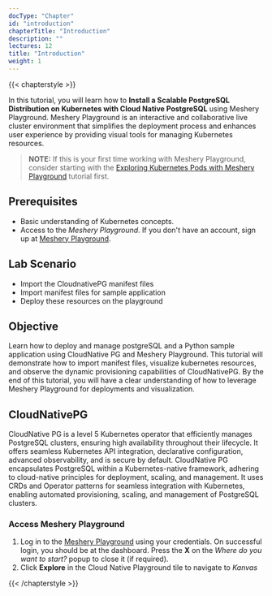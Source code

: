 ```yaml
---
docType: "Chapter"
id: "introduction"
chapterTitle: "Introduction"
description: ""
lectures: 12
title: "Introduction"
weight: 1
---
```


{{< chapterstyle >}}

In this tutorial, you will learn how to **Install a Scalable PostgreSQL Distribution on Kubernetes with Cloud Native PostgreSQL** using Meshery Playground. Meshery Playground is an interactive and collaborative live cluster environment that simplifies the deployment process and enhances user experience by providing visual tools for managing Kubernetes resources.

> **NOTE:** If this is your first time working with Meshery Playground, consider starting with the [Exploring Kubernetes Pods with Meshery Playground](https://docs.meshery.io/guides/tutorials/kubernetes-pods) tutorial first.

<h2 class="chapter-sub-heading">Prerequisites</h2>

- Basic understanding of Kubernetes concepts.
- Access to the _Meshery Playground_. If you don't have an account, sign up at [Meshery Playground](https://play.meshery.io/).

<h2 class="chapter-sub-heading">Lab Scenario</h2>

- Import the CloudnativePG manifest files
- Import manifest files for sample application
- Deploy these resources on the playground


<h2 class="chapter-sub-heading">Objective</h2>

Learn how to deploy and manage postgreSQL and a Python sample application using CloudNative PG and Meshery Playground. This tutorial will demonstrate how to import manifest files, visualize kubernetes resources, and observe the dynamic provisioning capabilities of CloudNativePG. By the end of this tutorial, you will have a clear understanding of how to leverage Meshery Playground for deployments and visualization.

<h2 class="chapter-sub-heading">CloudNativePG</h2>

CloudNative PG is a level 5 Kubernetes operator that efficiently manages PostgreSQL clusters, ensuring high availability throughout their lifecycle. It offers seamless Kubernetes API integration, declarative configuration, 
advanced observability, and is secure by default.
CloudNative PG encapsulates PostgreSQL within a Kubernetes-native framework, adhering to cloud-native principles for deployment, 
scaling, and management. It uses CRDs and Operator patterns for seamless integration with Kubernetes, enabling automated provisioning, scaling, and management of PostgreSQL clusters.


<h3 class="chapter-sub-heading">Access Meshery Playground</h3>

1. Log in to the [Meshery Playground](https://cloud.layer5.io/) using your credentials. On successful login, you should be at the dashboard. Press the **X** on the _Where do you want to start?_ popup to close it (if required).
2. Click **Explore** in the Cloud Native Playground tile to navigate to _Kanvas_

{{< /chapterstyle >}}
